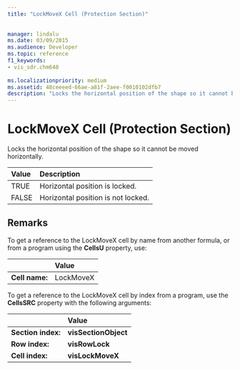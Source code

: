 ```yaml
---
title: "LockMoveX Cell (Protection Section)"
 
 
manager: lindalu
ms.date: 03/09/2015
ms.audience: Developer
ms.topic: reference
f1_keywords:
- vis_sdr.chm640
 
ms.localizationpriority: medium
ms.assetid: 48ceeeed-66ae-a81f-2aee-f0010102dfb7
description: "Locks the horizontal position of the shape so it cannot be moved horizontally."
---
```


# LockMoveX Cell (Protection Section)

Locks the horizontal position of the shape so it cannot be moved horizontally.
  
|**Value**|**Description**|
|:-----|:-----|
| TRUE  <br/> | Horizontal position is locked. |
| FALSE  <br/> | Horizontal position is not locked. |
   
## Remarks

To get a reference to the LockMoveX cell by name from another formula, or from a program using the **CellsU** property, use: 
  
||Value |
|:-----|:-----|
| **Cell name:**  <br/> | LockMoveX  <br/> |
   
To get a reference to the LockMoveX cell by index from a program, use the **CellsSRC** property with the following arguments: 
  
||Value |
|:-----|:-----|
| **Section index:**  <br/> |**visSectionObject** <br/> |
| **Row index:**  <br/> |**visRowLock** <br/> |
| **Cell index:**  <br/> |**visLockMoveX** <br/> |
   


